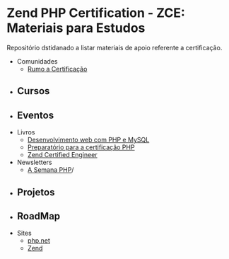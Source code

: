 # Zend PHP Certification - ZCE: Materiais para Estudos 

Repositório dstidanado a listar materiais de apoio referente a certificação.

- Comunidades
    - [Rumo a Certificação](https://groups.google.com/forum/?hl=pt&fromgroups#!forum/rumo-a-certificacao-php)
- Cursos
    - 
- Eventos
    - 
- Livros
    - [Desenvolvimento web com PHP e MySQL](https://www.casadocodigo.com.br/products/livro-php-mysql)
    - [Preparatório para a certificação PHP](https://leanpub.com/certificacaophp/)
    - [Zend Certified Engineer](https://www.casadocodigo.com.br/products/livro-certificacao-php)
- Newsletters
    - [A Semana PHP](http://asemanaphp.com.br)/
- Projetos
    - 
- RoadMap
    - 
- Sites
    - [php.net](http://php.net/docs.php)
    - [Zend](http://www.zend.com/en/services/certification/php-certification)